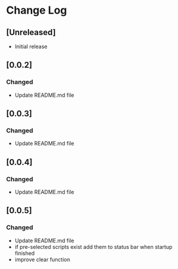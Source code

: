 # Change Log

## [Unreleased]

- Initial release

## [0.0.2]

### Changed

- Update README.md file

## [0.0.3]

### Changed

- Update README.md file

## [0.0.4]

### Changed

- Update README.md file

## [0.0.5]

### Changed

- Update README.md file
- if pre-selected scripts exist add them to status bar when startup finished
- improve clear function
